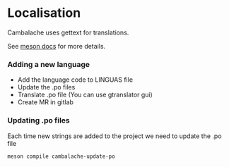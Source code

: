 # Localisation

Cambalache uses gettext for translations.

See [meson docs](https://mesonbuild.com/Localisation.html) for more details.

### Adding a new language

 - Add the language code to LINGUAS file
 - Update the .po files
 - Translate .po file (You can use gtranslator gui)
 - Create MR in gitlab

### Updating .po files

Each time new strings are added to the project we need to update the .po file

`meson compile cambalache-update-po`